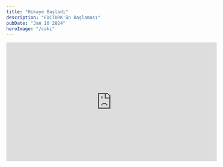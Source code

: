 ```yaml
---
title: "Hikaye Başladı"
description: "EDCTURK'ün Başlaması"
pubDate: "Jan 10 2024"
heroImage: "/caki"
---
```


<iframe width="560" height="315" src="https://www.youtube.com/embed/E9cyPS9vjKA?si=co7B6x7vZYBBU_kM" title="YouTube video player" frameborder="0" allow="accelerometer; autoplay; clipboard-write; encrypted-media; gyroscope; picture-in-picture; web-share" referrerpolicy="strict-origin-when-cross-origin" allowfullscreen></iframe>
